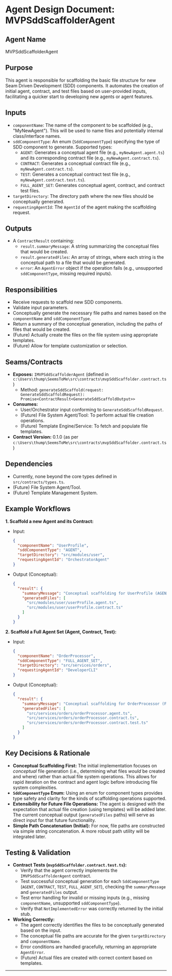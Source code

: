 # Agent Design Document: MVPSddScaffolderAgent

## Agent Name

MVPSddScaffolderAgent

## Purpose

This agent is responsible for scaffolding the basic file structure for new Seam Driven Development (SDD) components. It automates the creation of initial agent, contract, and test files based on user-provided inputs, facilitating a quicker start to developing new agents or agent features.

## Inputs

- `componentName`: The name of the component to be scaffolded (e.g., "MyNewAgent"). This will be used to name files and potentially internal class/interface names.
- `sddComponentType`: An enum (`SddComponentType`) specifying the type of SDD component to generate. Supported types:
  - `AGENT`: Generates a conceptual agent file (e.g., `myNewAgent.agent.ts`) and its corresponding contract file (e.g., `myNewAgent.contract.ts`).
  - `CONTRACT`: Generates a conceptual contract file (e.g., `myNewAgent.contract.ts`).
  - `TEST`: Generates a conceptual contract test file (e.g., `myNewAgent.contract.test.ts`).
  - `FULL_AGENT_SET`: Generates conceptual agent, contract, and contract test files.
- `targetDirectory`: The directory path where the new files should be conceptually generated.
- `requestingAgentId`: The `AgentId` of the agent making the scaffolding request.

## Outputs

- A `ContractResult` containing:
  - `result.summaryMessage`: A string summarizing the conceptual files that would be created.
  - `result.generatedFiles`: An array of strings, where each string is the conceptual path to a file that would be generated.
  - `error`: An `AgentError` object if the operation fails (e.g., unsupported `sddComponentType`, missing required inputs).

## Responsibilities

- Receive requests to scaffold new SDD components.
- Validate input parameters.
- Conceptually generate the necessary file paths and names based on the `componentName` and `sddComponentType`.
- Return a summary of the conceptual generation, including the paths of files that would be created.
- (Future) Actually create the files on the file system using appropriate templates.
- (Future) Allow for template customization or selection.

## Seams/Contracts

- **Exposes:** `IMVPSddScaffolderAgent` (defined in `c:\Users\thump\SeemsToMe\src\contracts\mvpSddScaffolder.contract.ts`)
  - Method: `generateSddScaffold(request: GenerateSddScaffoldRequest): Promise<ContractResult<GenerateSddScaffoldOutput>>`
- **Consumes:**
  - User/Orchestrator input conforming to `GenerateSddScaffoldRequest`.
  - (Future) File System Agent/Tool: To perform actual file creation operations.
  - (Future) Template Engine/Service: To fetch and populate file templates.
- **Contract Version:** 0.1.0 (as per `c:\Users\thump\SeemsToMe\src\contracts\mvpSddScaffolder.contract.ts`)

## Dependencies

- Currently, none beyond the core types defined in `src/contracts/types.ts`.
- (Future) File System Agent/Tool.
- (Future) Template Management System.

## Example Workflows

**1. Scaffold a new Agent and its Contract:**

- Input:
  ```json
  {
    "componentName": "UserProfile",
    "sddComponentType": "AGENT",
    "targetDirectory": "src/modules/user",
    "requestingAgentId": "OrchestratorAgent"
  }
  ```
- Output (Conceptual):
  ```json
  {
    "result": {
      "summaryMessage": "Conceptual scaffolding for UserProfile (AGENT): src/modules/user/userProfile.agent.ts, src/modules/user/userProfile.contract.ts",
      "generatedFiles": [
        "src/modules/user/userProfile.agent.ts",
        "src/modules/user/userProfile.contract.ts"
      ]
    }
  }
  ```

**2. Scaffold a Full Agent Set (Agent, Contract, Test):**

- Input:
  ```json
  {
    "componentName": "OrderProcessor",
    "sddComponentType": "FULL_AGENT_SET",
    "targetDirectory": "src/services/orders",
    "requestingAgentId": "DeveloperCLI"
  }
  ```
- Output (Conceptual):
  ```json
  {
    "result": {
      "summaryMessage": "Conceptual scaffolding for OrderProcessor (FULL_AGENT_SET): src/services/orders/orderProcessor.agent.ts, src/services/orders/orderProcessor.contract.ts, src/services/orders/orderProcessor.contract.test.ts",
      "generatedFiles": [
        "src/services/orders/orderProcessor.agent.ts",
        "src/services/orders/orderProcessor.contract.ts",
        "src/services/orders/orderProcessor.contract.test.ts"
      ]
    }
  }
  ```

## Key Decisions & Rationale

- **Conceptual Scaffolding First:** The initial implementation focuses on _conceptual_ file generation (i.e., determining what files _would_ be created and where) rather than actual file system operations. This allows for rapid iteration on the contract and agent logic before introducing file system complexities.
- **`SddComponentType` Enum:** Using an enum for component types provides type safety and clarity for the kinds of scaffolding operations supported.
- **Extensibility for Future File Operations:** The agent is designed with the expectation that actual file creation (using templates) will be added later. The current conceptual output (`generatedFiles` paths) will serve as direct input for that future functionality.
- **Simple Path Concatenation (Initial):** For now, file paths are constructed via simple string concatenation. A more robust path utility will be integrated later.

## Testing & Validation

- **Contract Tests (`mvpSddScaffolder.contract.test.ts`):**
  - Verify that the agent correctly implements the `IMVPSddScaffolderAgent` contract.
  - Test successful conceptual generation for each `SddComponentType` (`AGENT`, `CONTRACT`, `TEST`, `FULL_AGENT_SET`), checking the `summaryMessage` and `generatedFiles` output.
  - Test error handling for invalid or missing inputs (e.g., missing `componentName`, unsupported `sddComponentType`).
  - Verify that `NotImplementedError` was correctly returned by the initial stub.
- **Working Correctly:**
  - The agent correctly identifies the files to be conceptually generated based on the input.
  - The conceptual file paths are accurate for the given `targetDirectory` and `componentName`.
  - Error conditions are handled gracefully, returning an appropriate `AgentError`.
  - (Future) Actual files are created with correct content based on templates.

---
